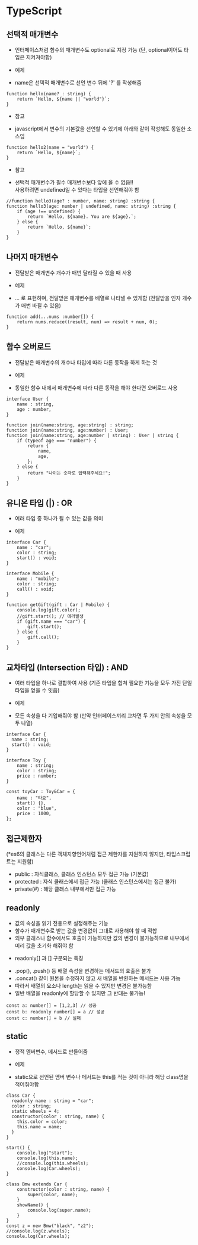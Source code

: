 # TypeScript

## 선택적 매개변수

- 인터페이스처럼 함수의 매개변수도 optional로 지정 가능 (단, optional이어도 타입은 지켜져야함)

* 예제

- name은 선택적 매개변수로 선언 변수 뒤에 '?' 를 작성해줌

```
function hello(name? : string) {
	return `Hello, ${name || "world"}`;
}
```

- 참고

* javascript에서 변수의 기본값을 선언할 수 있기에 아래와 같이 작성해도 동일한 소스임

```
function hello2(name = "world") {
	return `Hello, ${name}`;
}
```

- 참고

* 선택적 매개변수가 필수 매개변수보다 앞에 올 수 없음!!  
  사용하려면 undefined일 수 있다는 타입을 선언해줘야 함

```
//function hello3(age? : number, name: string) :string {
function hello3(age: number | undefined, name: string) :string {
	if (age !== undefined) {
		return `Hello, ${name}. You are ${age}.`;
	} else {
		return `Hello, ${name}`;
	}
}
```

## 나머지 매개변수

- 전달받은 매개변수 개수가 매번 달라질 수 있을 때 사용

* 예제

- ... 로 표현하며, 전달받은 매개변수를 배열로 나타낼 수 있게함 (전달받을 인자 개수가 매번 바뀔 수 있음)

```
function add(...nums :number[]) {
    return nums.reduce((result, num) => result + num, 0);
}
```

## 함수 오버로드

- 전달받은 매개변수의 개수나 타입에 따라 다른 동작을 하게 하는 것

* 예제

- 동일한 함수 내에서 매개변수에 따라 다른 동작을 해야 한다면 오버로드 사용

```
interface User {
    name : string,
    age : number,
}

function join(name:string, age:string) : string;
function join(name:string, age:number) : User;
function join(name:string, age:number | string) : User | string {
    if (typeof age === "number") {
        return {
            name,
            age,
        };
    } else {
        return "나이는 숫자로 입력해주세요!";
    }
}
```

## 유니온 타입 (|) : OR

- 여러 타입 중 하나가 될 수 있는 값을 의미

* 예제

```
interface Car {
    name : "car";
    color : string;
    start() : void;
}

interface Mobile {
    name : "mobile";
    color : string;
    call() : void;
}

function getGift(gift : Car | Mobile) {
    console.log(gift.color);
    //gift.start(); // 에러발생
    if (gift.name === "car") {
        gift.start();
    } else {
        gift.call();
    }
}
```

## 교차타입 (Intersection 타입) : AND

- 여러 타입을 하나로 결합하여 사용 (기존 타입을 합쳐 필요한 기능을 모두 가진 단일 타입을 얻을 수 잇음)

* 예제

- 모든 속성을 다 기입해줘야 함 (만약 인터페이스끼리 교차면 두 가지 안의 속성을 모두 나열)

```
interface Car {
  name : string;
  start() : void;
}

interface Toy {
    name : string;
    color : string;
    price : number;
}

const toyCar : Toy&Car = {
    name : "타요",
    start() {},
    color : "blue",
    price : 1000,
};
```

## 접근제한자

(\*es6의 클래스는 다른 객체지향언어처럼 접근 제한자를 지원하지 않지만, 타입스크립트는 지원함)

- public : 자식클래스, 클래스 인스턴스 모두 접근 가능 (기본값)
- protected : 자식 클래스에서 접근 가능 (클래스 인스턴스에서는 접근 불가)
- private(#) : 해당 클래스 내부에서만 접근 가능

## readonly

- 값의 속성을 읽기 전용으로 설정해주는 기능
- 함수가 매개변수로 받는 값을 변경없이 그대로 사용해야 할 때 적합
- 외부 클래스나 함수에서도 호출이 가능하지만 값의 변경이 불가능하므로 내부에서 미리 값을 초기화 해줘야 함

* readonly[] 과 [] 구분되는 특징

- .pop(), .push() 등 배열 속성을 변경하는 메서드의 호출은 불가
- .concat() 같이 원본을 수정하지 않고 새 배열을 반환하는 메서드는 사용 가능
- 따라서 배열의 요소나 length는 읽을 수 있지만 변경은 불가능함
- 일반 배열을 readonly에 할당할 수 있지만 그 반대는 불가능!

```
const a: number[] = [1,2,3] // 성공
const b: readonly number[] = a // 성공
const c: number[] = b // 실패
```

## static

- 정적 멤버변수, 메서드로 만들어줌

* 예제

- static으로 선언된 멤버 변수나 메서드는 this를 적는 것이 아니라 해당 class명을 적어줘야함

```
class Car {
  readonly name : string = "car";
  color : string;
  static wheels = 4;
  constructor(color : string, name) {
    this.color = color;
    this.name = name;
  }
}

start() {
    console.log("start");
    console.log(this.name);
    //console.log(this.wheels);
    console.log(Car.wheels);
}

class Bmw extends Car {
    constructor(color : string, name) {
        super(color, name);
    }
    showName() {
        console.log(super.name);
    }
}
const z = new Bmw("black", "z2");
//console.log(z.wheels);
console.log(Car.wheels);
```
